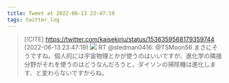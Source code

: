```yaml
---
title: Tweet at 2022-06-13 23:47:19
tags: twitter_log
---
```


> [!CITE] https://twitter.com/kaisekiriu/status/1536359568179359744 (2022-06-13 23:47:19)
> ![](https://twitter.com/kaisekiriu/status/1536359568179359744)
> RT @stedman0416: @TSMoon56 まさにそうですね。個人的には宇宙物理とかが使うのはいいですが、進化学の隣接分野がそれを使うのはどうなんだろうと。ダイソンの掃除機は進化します、と変わらないですからね。
